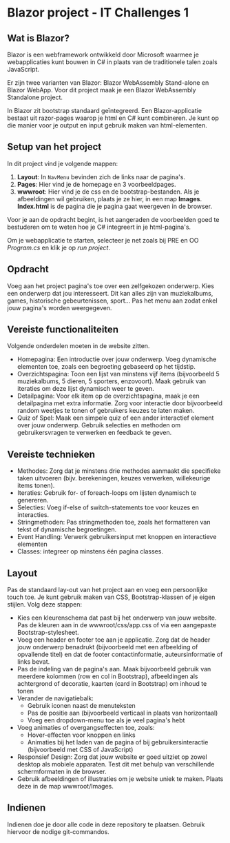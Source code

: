 # Blazor project - IT Challenges 1

## Wat is Blazor?
Blazor is een webframework ontwikkeld door Microsoft waarmee je webapplicaties kunt bouwen in C# in plaats van de traditionele talen zoals JavaScript. 

Er zijn twee varianten van Blazor: Blazor WebAssembly Stand-alone en Blazor WebApp. Voor dit project maak je een Blazor WebAssembly Standalone project.

In Blazor zit bootstrap standaard geïntegreerd. Een Blazor-applicatie bestaat uit razor-pages waarop je html en C# kunt combineren. Je kunt op die manier voor je output en input gebruik maken van html-elementen. 

## Setup van het project
In dit project vind je volgende mappen:
1. **Layout**: In `NavMenu` bevinden zich de links naar de pagina's.
2. **Pages**: Hier vind je de homepage en 3 voorbeeldpages.
3. **wwwroot**: Hier vind je de css en de bootstrap-bestanden. Als je afbeeldingen wil gebruiken, plaats je ze hier, in een map **Images**. **Index.html** is de pagina die je pagina gaat weergeven in de browser.

Voor je aan de opdracht begint, is het aangeraden de voorbeelden goed te bestuderen om te weten hoe je C# integreert in je html-pagina's.

Om je webapplicatie te starten, selecteer je net zoals bij PRE en OO *Program.cs* en klik je op *run project*.

## Opdracht
Voeg aan het project pagina's toe over een zelfgekozen onderwerp. Kies een onderwerp dat jou interesseert. Dit kan alles zijn van muziekalbums, games, historische gebeurtenissen, sport... Pas het menu aan zodat enkel jouw pagina's worden weergegeven.

## Vereiste functionaliteiten
Volgende onderdelen moeten in de website zitten.
- Homepagina: Een introductie over jouw onderwerp. Voeg dynamische elementen toe, zoals een begroeting gebaseerd op het tijdstip.
- Overzichtspagina: Toon een lijst van minstens vijf items (bijvoorbeeld 5 muziekalbums, 5 dieren, 5 sporters, enzovoort). Maak gebruik van iteraties om deze lijst dynamisch weer te geven.
- Detailpagina: Voor elk item op de overzichtspagina, maak je een detailpagina met extra informatie. Zorg voor interactie door bijvoorbeeld random weetjes te tonen of gebruikers keuzes te laten maken.
- Quiz of Spel: Maak een simpele quiz of een ander interactief element over jouw onderwerp. Gebruik selecties en methoden om gebruikersvragen te verwerken en feedback te geven.

## Vereiste technieken
- Methodes: Zorg dat je minstens drie methodes aanmaakt die specifieke taken uitvoeren (bijv. berekeningen, keuzes verwerken, willekeurige items tonen).
- Iteraties: Gebruik for- of foreach-loops om lijsten dynamisch te genereren.
- Selecties: Voeg if-else of switch-statements toe voor keuzes en interacties.
- Stringmethoden: Pas stringmethoden toe, zoals het formatteren van tekst of dynamische begroetingen.
- Event Handling: Verwerk gebruikersinput met knoppen en interactieve elementen
- Classes: integreer op minstens één pagina classes.

## Layout
Pas de standaard lay-out van het project aan en voeg een persoonlijke touch toe. Je kunt gebruik maken van CSS, Bootstrap-klassen of je eigen stijlen. Volg deze stappen:
- Kies een kleurenschema dat past bij het onderwerp van jouw website. Pas de kleuren aan in de wwwroot/css/app.css of via een aangepaste Bootstrap-stylesheet. 
- Voeg een header en footer toe aan je applicatie. Zorg dat de header jouw onderwerp benadrukt (bijvoorbeeld met een afbeelding of opvallende titel) en dat de footer contactinformatie, auteursinformatie of links bevat.
- Pas de indeling van de pagina's aan. Maak bijvoorbeeld gebruik van meerdere kolommen (row en col in Bootstrap), afbeeldingen als achtergrond of decoratie, kaarten (card in Bootstrap) om inhoud te tonen
- Verander de navigatiebalk: 
    - Gebruik iconen naast de menuteksten
    - Pas de positie aan (bijvoorbeeld verticaal in plaats van horizontaal)
    - Voeg een dropdown-menu toe als je veel pagina's hebt
- Voeg animaties of overgangseffecten toe, zoals:
    - Hover-effecten voor knoppen en links
    - Animaties bij het laden van de pagina of bij gebruikersinteractie (bijvoorbeeld met CSS of JavaScript)
- Responsief Design: Zorg dat jouw website er goed uitziet op zowel desktop als mobiele apparaten. Test dit met behulp van verschillende schermformaten in de browser.
- Gebruik afbeeldingen of illustraties om je website uniek te maken. Plaats deze in de map wwwroot/Images.

## Indienen
Indienen doe je door alle code in deze repository te plaatsen. Gebruik hiervoor de nodige git-commandos.
